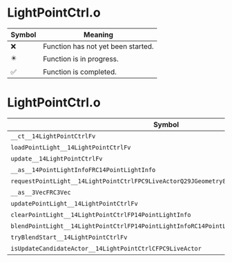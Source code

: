 # LightPointCtrl.o
| Symbol | Meaning 
| ------------- | ------------- 
| :x: | Function has not yet been started. 
| :eight_pointed_black_star: | Function is in progress. 
| :white_check_mark: | Function is completed. 


# LightPointCtrl.o
| Symbol | Decompiled? |
| ------------- | ------------- |
| `__ct__14LightPointCtrlFv` | :white_check_mark: |
| `loadPointLight__14LightPointCtrlFv` | :x: |
| `update__14LightPointCtrlFv` | :white_check_mark: |
| `__as__14PointLightInfoFRC14PointLightInfo` | :x: |
| `requestPointLight__14LightPointCtrlFPC9LiveActorQ29JGeometry8TVec3<f>6Color8fl` | :x: |
| `__as__3VecFRC3Vec` | :x: |
| `updatePointLight__14LightPointCtrlFv` | :x: |
| `clearPointLight__14LightPointCtrlFP14PointLightInfo` | :x: |
| `blendPointLight__14LightPointCtrlFP14PointLightInfoRC14PointLightInfoRC14PointLightInfof` | :x: |
| `tryBlendStart__14LightPointCtrlFv` | :x: |
| `isUpdateCandidateActor__14LightPointCtrlCFPC9LiveActor` | :x: |
